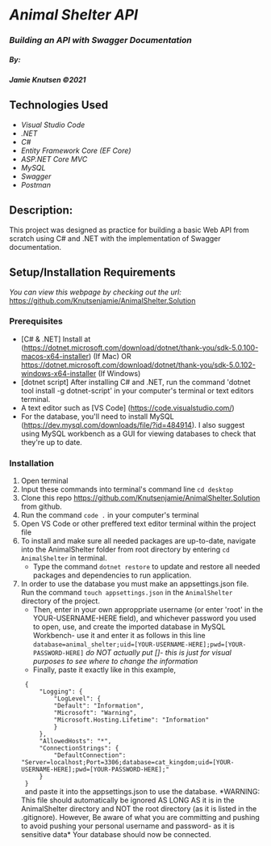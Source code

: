 # _Animal Shelter API_

### _Building an API with Swagger Documentation_

##### By:
#####  _**Jamie Knutsen**_ _©2021_


## Technologies Used

* _Visual Studio Code_
* _.NET_
* _C#_
* _Entity Framework Core (EF Core)_
* _ASP.NET Core MVC_
* _MySQL_
* _Swagger_
* _Postman_


## Description: 
This project was designed as practice for building a basic Web API from scratch using C# and .NET with the implementation of Swagger documentation.


## Setup/Installation Requirements
_You can view this webpage by checking out the url:_
https://github.com/Knutsenjamie/AnimalShelter.Solution

### Prerequisites
* [C# & .NET] Install at (https://dotnet.microsoft.com/download/dotnet/thank-you/sdk-5.0.100-macos-x64-installer) (If Mac) OR https://dotnet.microsoft.com/download/dotnet/thank-you/sdk-5.0.102-windows-x64-installer (If Windows)
* [dotnet script] After installing C# and .NET, run the command 'dotnet tool install -g dotnet-script' in your computer's terminal or text editors terminal. 
* A text editor such as [VS Code] (https://code.visualstudio.com/)
* For the database, you'll need to install MySQL (https://dev.mysql.com/downloads/file/?id=484914). I also suggest using MySQL workbench as a GUI for viewing databases to check that they're up to date. 

### Installation
1. Open terminal
2. Input these commands into terminal's command line `cd desktop`
3. Clone this repo https://github.com/Knutsenjamie/AnimalShelter.Solution from github.
4. Run the command `code .` in your computer's terminal
5. Open VS Code or other preffered text editor terminal within the project file
6. To install and make sure all needed packages are up-to-date, navigate into the AnimalShelter folder from root directory by entering `cd AnimalShelter` in terminal.
    * Type the command `dotnet restore` to update and restore all needed packages and dependencies to run application.
7. In order to use the database you must make an appsettings.json file. Run the command `touch appsettings.json` in the `AnimalShelter` directory of the project. 
    * Then, enter in your own approppriate username (or enter 'root' in the YOUR-USERNAME-HERE field), and whichever password you used to open, use, and create the imported database in MySQL Workbench- use it and enter it as follows in this line <code>database=animal_shelter;uid=[YOUR-USERNAME-HERE];pwd=[YOUR-PASSWORD-HERE]</code> *do NOT actually put []- this is just for visual purposes to see where to change the information*
    * Finally, paste it exactly like in this example, 
    <code> 
    {
        "Logging": {
            "LogLevel": {
            "Default": "Information",
            "Microsoft": "Warning",
            "Microsoft.Hosting.Lifetime": "Information"
            }
        },
        "AllowedHosts": "*",
        "ConnectionStrings": {
            "DefaultConnection": "Server=localhost;Port=3306;database=cat_kingdom;uid=[YOUR-USERNAME-HERE];pwd=[YOUR-PASSWORD-HERE];"
        }
    }
    </code>
    and paste it into the appsettings.json to use the database. *WARNING: This file should automatically be ignored AS LONG AS it is in the AnimalShelter directory and NOT the root directory (as it is listed in the .gitignore). However, Be aware of what you are committing and pushing to avoid pushing your personal username and password- as it is sensitive data* Your database should now be connected. 